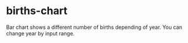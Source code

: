 # births-chart
Bar chart shows a different number of births depending of year.
You can change year by input range.
